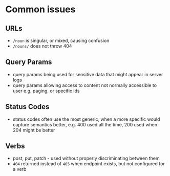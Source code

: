 # Common issues

## URLs

- `/noun` is singular, or mixed, causing confusion
- `/nouns/` does not throw 404

## Query Params

- query params being used for sensitive data that might appear in server logs
- query params allowing access to content not normally accessible to user e.g. paging, or specific ids

## Status Codes

- status codes often use the most generic, when a more specific would capture semantics better, e.g. 400 used all the time, 200 used when 204 might be better

## Verbs

- post, put, patch - used without properly discriminating between them
- `404` returned instead of `405` when endpoint exists, but not configured for a verb